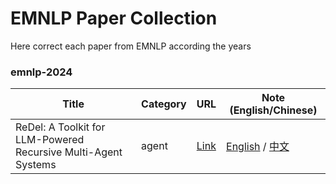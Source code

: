 # EMNLP Paper Collection

Here correct each paper from EMNLP according the years


### emnlp-2024

| Title                                                     | Category                  | URL                                  | Note (English/Chinese)                 |
|-----------------------------------------------------------|---------------------------|---------------------------------------|----------------------------------------|
| ReDel: A Toolkit for LLM-Powered Recursive Multi-Agent Systems | agent | [Link](notes/ReDel/README.md)         | [English](notes/ReDel/README.md) / [中文](notes/ReDel/README_zh.md) |

